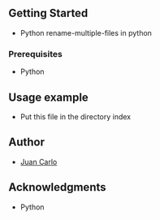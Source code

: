 ## Getting Started
* Python rename-multiple-files in python

### Prerequisites
* Python

## Usage example
* Put this file in the directory index

## Author
* [Juan Carlo](https://www.instagram.com/juanjunger/)

## Acknowledgments
* Python
